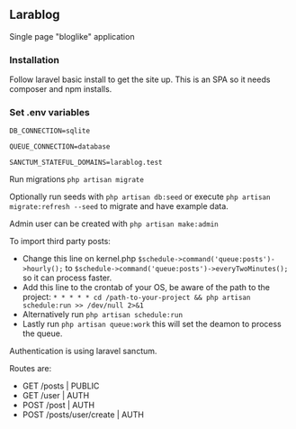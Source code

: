 ## Larablog

Single page "bloglike" application

### Installation

Follow laravel basic install to get the site up. This is an SPA so it needs composer and npm installs.

### Set .env variables

```
DB_CONNECTION=sqlite

QUEUE_CONNECTION=database

SANCTUM_STATEFUL_DOMAINS=larablog.test
```

Run migrations ```php artisan migrate```

Optionally run seeds with ```php artisan db:seed``` or execute ```php artisan migrate:refresh --seed``` to migrate and have example data.

Admin user can be created with ```php artisan make:admin```

To import third party posts:

- Change this line on kernel.php  ```$schedule->command('queue:posts')->hourly();``` to 
```$schedule->command('queue:posts')->everyTwoMinutes();``` so it can process faster.
- Add this line to the crontab of your OS, be aware of the path to the project:
    ```* * * * * cd /path-to-your-project && php artisan schedule:run >> /dev/null 2>&1```
- Alternatively run ```php artisan schedule:run```
- Lastly run ```php artisan queue:work``` this will set the deamon to process the queue.

Authentication is using laravel sanctum.

Routes are:
- GET /posts | PUBLIC
- GET /user | AUTH
- POST /post | AUTH
- POST /posts/user/create | AUTH
